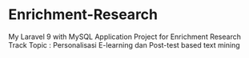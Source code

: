 # Enrichment-Research
My Laravel 9 with MySQL Application Project for Enrichment Research Track
Topic : Personalisasi E-learning dan Post-test based text mining
